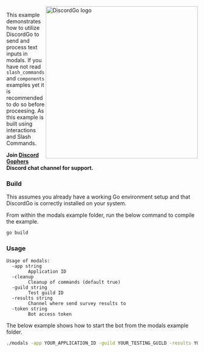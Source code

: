 <img align="right" alt="DiscordGo logo" src="/docs/img/discordgo.svg" width="400">

This example demonstrates how to utilize DiscordGo to send and process text
inputs in modals. If you have not read `slash_commands` and `components`
examples yet it is recommended to do so before proceesing. As this example
is built using interactions and Slash Commands.

**Join [Discord Gophers](https://discord.gg/0f1SbxBZjYoCtNPP)
Discord chat channel for support.**

### Build

This assumes you already have a working Go environment setup and that
DiscordGo is correctly installed on your system.

From within the modals example folder, run the below command to compile the
example.

```sh
go build
```

### Usage

```
Usage of modals:
  -app string
    	Application ID
  -cleanup
    	Cleanup of commands (default true)
  -guild string
    	Test guild ID
  -results string
    	Channel where send survey results to
  -token string
    	Bot access token
```

The below example shows how to start the bot from the modals example folder.

```sh
./modals -app YOUR_APPLICATION_ID -guild YOUR_TESTING_GUILD -results YOUR_TESTING_CHANNEL -token YOUR_BOT_TOKEN
```
